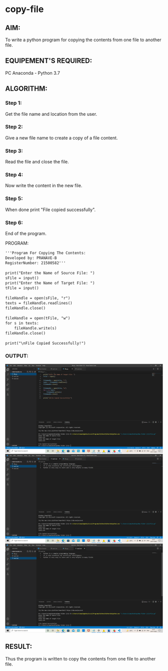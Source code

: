 # copy-file
## AIM:
To write a python program for copying the contents from one file to another file.
## EQUIPEMENT'S REQUIRED: 
PC
Anaconda - Python 3.7
## ALGORITHM: 
### Step 1:
Get the file name and location from the user.

### Step 2:
Give a new file name to create a copy of a file content.

### Step 3:
Read the file and close the file.

### Step 4:
Now write the content in the new file.

### Step 5:
When done print "File copied successfully".

### Step 6:
End of the program.

PROGRAM:
~~~
'''Program For Copying The Contents:
Developed by: PRANAVE-B
RegisterNumber: 21500582'''

print("Enter the Name of Source File: ")
sFile = input()
print("Enter the Name of Target File: ")
tFile = input()

fileHandle = open(sFile, "r")
texts = fileHandle.readlines()
fileHandle.close()

fileHandle = open(tFile, "w")
for s in texts:
    fileHandle.write(s)
fileHandle.close()

print("\nFile Copied Successfully!")
~~~
### OUTPUT:
![github](file1.png)
![github](file2.png)
![github](file3.png)

## RESULT:
Thus the program is written to copy the contents from one file to another file.
